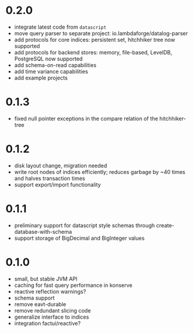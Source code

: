 # 0.2.0
- integrate latest code from `datascript` 
- move query parser to separate project: io.lambdaforge/datalog-parser
- add protocols for core indices: persistent set, hitchhiker tree now supported
- add protocols for backend stores: memory, file-based, LevelDB, PostgreSQL now supported
- add schema-on-read capabilities
- add time variance capabilities 
- add example projects

# 0.1.3
- fixed null pointer exceptions in the compare relation of the hitchhiker-tree

# 0.1.2
- disk layout change, migration needed
- write root nodes of indices efficiently; reduces garbage by ~40 times and halves transaction times
- support export/import functionality

# 0.1.1
- preliminary support for datascript style schemas through create-database-with-schema
- support storage of BigDecimal and BigInteger values

# 0.1.0
- small, but stable JVM API
- caching for fast query performance in konserve
- reactive reflection warnings?
- schema support
- remove eavt-durable
- remove redundant slicing code
- generalize interface to indices
- integration factui/reactive?
